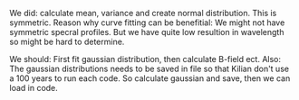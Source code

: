 We did: calculate mean, variance and create normal distribution. This is symmetric.
Reason why curve fitting can be benefitial: We might not have symmetric specral profiles. But we have quite low resultion in wavelength so might be hard to determine.

We should: First fit gaussian distribution, then calculate B-field ect.
Also: The gaussian distributions needs to be saved in file so that Kilian don't use a 100 years to run each code. So calculate gaussian and save, then we can load in code.
